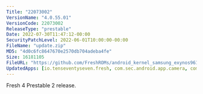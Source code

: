 ```yaml
---
Title: "22073002"
VersionName: "4.0.55.01"
VersionCode: 22073002
ReleaseType: "prestable"
Date: 2022-07-30T11:47:12-00:00
SecurityPatchLevel: 2022-06-01T10:00:00-00:00
FileName: "update.zip"
MD5: "4d0c6fc8647670e2570db704adeba4fe"
Size: 16181105
FileURL: "https://github.com/FreshROMs/android_kernel_samsung_exynos9610_mint/releases/download/xbeta-1185_a50dx/MintBeta-1185.A12.OneUI4-Enforcing_A50.CI.zip"
UpdatedApps: [io.tenseventyseven.fresh, com.sec.android.app.camera, com.android.chrome, com.sec.android.app.camera, io.tensevntysevn.fresh.framework]
---
```


Fresh 4 Prestable 2 release.

